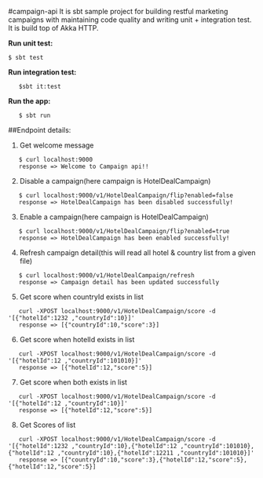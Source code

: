 #campaign-api 
It is sbt sample project for building restful marketing campaigns with maintaining code quality and writing unit  + integration test. It is  build top of Akka HTTP.  

**Run unit test:**
```
$ sbt test
```

**Run integration test:**
```
   $sbt it:test
```


**Run the app:**
```
   $ sbt run
``` 


##Endpoint details:

1) Get welcome message
```
   $ curl localhost:9000
   response => Welcome to Campaign api!!
```


2) Disable a campaign(here campaign is HotelDealCampaign)

```
   $ curl localhost:9000/v1/HotelDealCampaign/flip?enabled=false
   response => HotelDealCampaign has been disabled successfully!
```

3) Enable a  campaign(here campaign is HotelDealCampaign)
```
   $ curl localhost:9000/v1/HotelDealCampaign/flip?enabled=true
   response => HotelDealCampaign has been enabled successfully!
```

4) Refresh  campaign detail(this will read all hotel & country list from a given file)
```
   $ curl localhost:9000/v1/HotelDealCampaign/refresh
   response => Campaign detail has been updated successfully
```

5) Get score when countryId exists in list
```
   curl -XPOST localhost:9000/v1/HotelDealCampaign/score -d '[{"hotelId":1232 ,"countryId":10}]'
   response => [{"countryId":10,"score":3}]
```

6) Get score when hotelId exists in list
```
   curl -XPOST localhost:9000/v1/HotelDealCampaign/score -d '[{"hotelId":12 ,"countryId":101010}]'
   response => [{"hotelId":12,"score":5}]
```

7) Get score when both exists in list
```
   curl -XPOST localhost:9000/v1/HotelDealCampaign/score -d '[{"hotelId":12 ,"countryId":10}]'
   response => [{"hotelId":12,"score":5}]
```



8) Get Scores of list
```
   curl -XPOST localhost:9000/v1/HotelDealCampaign/score -d '[{"hotelId":1232 ,"countryId":10},{"hotelId":12 ,"countryId":101010}, {"hotelId":12 ,"countryId":10},{"hotelId":12211 ,"countryId":101010}]'
   response => [{"countryId":10,"score":3},{"hotelId":12,"score":5},{"hotelId":12,"score":5}]
```
